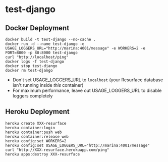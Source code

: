 # test-django

## Docker Deployment

```
docker build -t test-django --no-cache .
docker run -d --name test-django -e USAGE_LOGGERS_URL="http://marina:4001/message" -e WORKERS=2 -e PORT=8000 -p 80:8000 test-django
curl "http://localhost/ping"
docker logs -f test-django
docker stop test-django
docker rm test-django
```
* Don't set USAGE_LOGGERS_URL to `localhost` (your Resurface database isn't running inside *this* container)
* For maximum performance, leave out USAGE_LOGGERS_URL to disable loggers completely

## Heroku Deployment

```
heroku create XXX-resurface
heroku container:login
heroku container:push web
heroku container:release web
heroku config:set WORKERS=2
heroku config:set USAGE_LOGGERS_URL="http://marina:4001/message"
curl "http://XXX-resurface.herokuapp.com/ping"
heroku apps:destroy XXX-resurface
```
